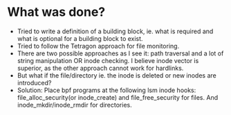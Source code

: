 # What was done?
* Tried to write a definition of a building block, ie. what is required and what is optional for a building block to exist.
* Tried to follow the Tetragon approach for file monitoring.
* There are two possible approaches as I see it: path traversal and a lot of string manipulation OR inode checking. I believe inode vector is superior, as the other approach cannot work for hardlinks. 
* But what if the file/directory ie. the inode is deleted or new inodes are introduced?
* Solution: Place bpf programs at the following lsm inode hooks: file_alloc_security(or inode_create) and file_free_security for files. And inode_mkdir/inode_rmdir for directories. 